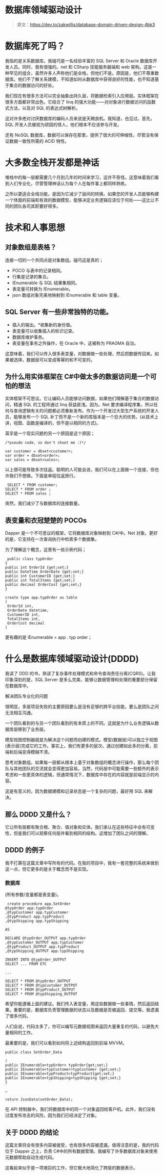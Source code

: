 # 数据库领域驱动设计

> 原文：<https://dev.to/zakwillis/database-domain-driven-design-4bk3>

# 数据库死了吗？

我指的是关系数据库。我碰巧是一名经验丰富的 SQL Server 和 Oracle 数据库开发人员。同时，我有很强的。net 和 CSharp 技能服务器端和 web 架构。这是一种罕见的组合，虽然许多人声称他们是全栈，但他们不是。原因是，他们不尊重数据库。他们不了解关系建模，不知道如何从数据库中获得良好的性能，也不知道基于集合的数据访问的好处。

我们现在有很多方法可以完全抽象出持久层，将数据检索引入应用层。实体框架在很多方面都非常出色。它结合了 linq 的强大功能——对对象进行数据访问的函数式方法，以及对 SQL 的表达式树解析。

这对许多绝对讨厌数据库的编码人员来说是天赐良机。我知道，也见过。首先，SQL 开发人员被视为顽固的怪人，他们根本不应该参与开发。

还有 NoSQL 数据库，数据可以保存在那里，提供了很大的可伸缩性，尽管没有保证数据一致性所需的 ACID 特性。

# 大多数全栈开发都是神话

堆栈中的每一层都需要几个月到几年的时间来学习，这并不奇怪。这意味着我们看到人们专业化，尽管管理神话认为每个人在每件事上都同样熟练。

之所以更适合全栈功能，是因为它减少了层间的转换。如果您的开发人员能够构建一个体面的前端和有效的数据模型，能够决定业务逻辑应该位于何处——这比让不同的团队各司其职要好得多。

# 技术和人事思想

## 对象数组是表格？

连接一切的一个共同点是对象数组。碰巧这是真的；

*   POCO 与表中的记录相同。
*   行集是记录的集合。
*   IEnumerable 与 SQL 结果集相同。
*   表变量可转换为 IEnumerable。
*   json 数组对象完美地映射到 IEnumerable 和 table 变量。

## SQL Server 有一些非常独特的功能。

*   插入的输出。*收集新的身份值。
*   表变量可以收集插入的标识记录。
*   数据库维护事务。
*   表变量在事务之外操作，在 Oracle 中，这被称为 PRAGMA 自治。

这意味着，我们可以传入很多表变量，对数据做一些处理，然后把数据传回来。如果被选择，数据层可以变成等幂的和不可变的。

## 为什么用实体框架在 C#中做太多的数据访问是一个可怕的想法

实体框架不可思议。它让编码人员能够访问数据，如果他们理解基于集合的数据访问，精通 SQL 的工程师通过 linq 获益匪浅。因为。Net 要求编译程序集，所以任何与查询逻辑有关的问题都必须重新发布。作为一个开发过大型生产系统的开发人员，能够发布一个 SQL 补丁而不是一个新的库版本是一个巨大的优势。(从技术上讲，视图、函数是编译的，但不是以相同的方式)。

英孚是一个现实问题的另一个原因是这个原因；

```
/*pseudo code, so don't shoot me :)*/

var customer = dbset<customer>;
var order = dbset<order>;
var sales = dbset<sales>; 
```

以上很可能导致多次往返。聪明的人可能会说，我们可以在上面做一个连接，但也许我们不想做。下面是单程往返旅行。

```
 SELECT * FROM customer;
SELECT * FROM order ;
SELECT * FROM sales ; 
```

突然，我们减少了与数据库的连接数量。

## 表变量和衣冠楚楚的 POCOs

Dapper 是一个不可思议的框架，它将数据库对象映射到 C#/中。Net 对象。更好的是，它支持在一次查询执行中检索多个数据集。

为了理解这个概念，这里有一些示例代码；

```
 public class typOrder
{
public int OrderId {get;set;}
public DateTime OrderDate {get;set;}
public int CustomerID {get;set;}
public int TotalItems {get;set;}
public decimal OrderCost {get;set;}
} 
```

```
create type app.typOrder as table 
(
 OrderId int, 
 OrderDate datetime, 
 CustomerID int,
 TotalItems int,
 OrderCost decimal
) 
```

更有趣的是 IEnumerable = app . typ order；

# 什么是数据库领域驱动设计(DDDD)

我读了 DDD 的书，熟读了复杂事件处理模式和命令查询责任分离(CQRS)。让我印象深刻的是，SQL Server 是多么完美，能够让数据管理和处理的重要部分保留在数据库中。

解决团队专业化的问题

很明显，多层项目失败的主要原因要么是没有足够的跨平台技能，要么是团队之间无法相互沟通。

一个团队看到的与另一个团队看到的有本质上的不同。这就是为什么业务逻辑从数据库层移到了业务层。

模型视图控制器就是为解决这个问题而创建的模式。模型(数据层)可以独立于视图(表示层)完成它的工作。事实上，我们有更多的层次。通过创建如此多的分离，前端和后端变得模糊不清。

思考对象数组。如果每一层都从根本上基于对象数组的概念进行操作，那么每个团队与其他团队的交流就会变得更加容易。当然，代码层中可能需要一些额外的表示考虑和一些更具体的逻辑，但通常情况下，数据库中存在的内容就是前端显示的内容。

这是有意义的，因为数据建模和记录状态是一个复杂的问题，最好用 SQL 来解决。

## 那么 DDDD 又是什么？

它让所有层都有聚合根、聚合、值对象和实体。我们承认在这些特征中会有可变性，但是我们可以观察任何层并看到相同的结构。这增加了团队之间的理解。

## DDDD 的例子

我不打算在这篇文章中写所有的代码。在我的项目中，我有一套完整的系统来做到这一点，但它更多的是关于概念而不是实现。

### 数据库

(所有参数/变量都是表变量)。

```
 create procedure app.SetOrder 
@typOrder app.typOrder
,@typCustomer app.typCustomer
,@typProduct app.typProduct
,@typShipping app.typShipping

AS 

DECLARE @typOrder_OUTPUT app.typOrder
,@typCustomer_OUTPUT app.typCustomer
,@typProduct_OUTPUT app.typProduct
,@typShipping_OUTPUT app.typShipping 

INSERT INTO @typOrder_OUTPUT
SELECT ... FROM ETC

...

SELECT * FROM @typOrder_OUTPUT 
SELECT * FROM @typCustomer_OUTPUT 
SELECT * FROM @typProduct_OUTPUT 
SELECT * FROM @typShipping_OUTPUT 
```

希望你能遵循上面的建议。我们传入表变量，用这些数据做一些事情，然后返回结果。重要的是，数据库负责管理数据的状态以及数据是否被返回、提交等。我遗漏了很多代码。

人们会说，代码太多了，你可以编写元数据视图来返回大量重复的代码，以避免大量相同的工作。

最重要的是，我们可以看到如何将上述结构返回到前端 MVVM。

```
public class SetOrder_Data

(
public IEnumerable<typOrder> typOrder{get;set;}
public IEnumerable<typCustomer>typCustomer {get;set;}
public IEnumerable<typProduct>typProduct{get;set;}
public IEnumerable<typShipping>typShipping {get;set;}
}

… 

return JsonData(setOrder_Data); 
```

在 API 控制器中，我们将数据库中的同一个对象返回给客户机。此外，我们没有过度发布攻击的风险，因为我们已经决定了对象。

## 关于 DDDD 的结论

这篇文章将会有很多内容被接受，也有很多内容被遗漏。值得注意的是，我的代码位于 Dapper 之上，负责 C#中的所有数据管理。我编写了许多数据库对象来使用元数据帮助自动生成代码。

这看起来似乎是一项艰巨的工作，但它极大地简化了跨层的数据表示。